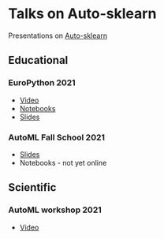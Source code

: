 # Talks on Auto-sklearn
Presentations on [Auto-sklearn](https://github.com/automl/auto-sklearn)

## Educational

### EuroPython 2021

* [Video](https://www.youtube.com/watch?v=ugN8U--oUaU)
* [Notebooks](https://github.com/automl/auto-sklearn-talks/tree/main/2021_07_28_EuroPython)
* [Slides](https://github.com/automl/auto-sklearn-talks/tree/main/2021_07_28_EuroPython/2021_EuroPythonTalk.pdf)

### AutoML Fall School 2021

* [Slides](https://github.com/automl/auto-sklearn-talks/tree/main/2021_11_10_AutoMLFallSchool)
* Notebooks - not yet online

## Scientific

### AutoML workshop 2021

* [Video](https://slideslive.com/38959827/towards-handsfree-automl)
